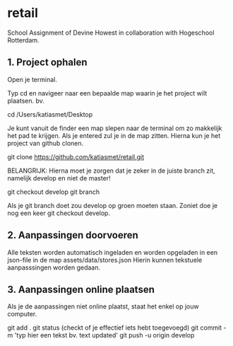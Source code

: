 # retail
School Assignment of Devine Howest in collaboration with Hogeschool Rotterdam.

## 1. Project ophalen
Open je terminal.

Typ cd en navigeer naar een bepaalde map waarin je het project wilt plaatsen. bv.

  cd /Users/katiasmet/Desktop

Je kunt vanuit de finder een map slepen naar de terminal om zo makkelijk het pad te krijgen.
Als je entered zul je in de map zitten. Hierna kun je het project van github clonen.

  git clone https://github.com/katiasmet/retail.git

BELANGRIJK:
Hierna moet je zorgen dat je zeker in de juiste branch zit, namelijk develop en niet de master!

  git checkout develop
  git branch

Als je git branch doet zou develop op groen moeten staan. Zoniet doe je nog een keer git checkout develop.

## 2. Aanpassingen doorvoeren
Alle teksten worden automatisch ingeladen en worden opgeladen in een json-file in de map assets/data/stores.json
Hierin kunnen tekstuele aanpasssingen worden gedaan.

## 3. Aanpassingen online plaatsen
Als je de aanpassingen niet online plaatst, staat het enkel op jouw computer.

  git add .
  git status  (checkt of je effectief iets hebt toegevoegd)
  git commit -m 'typ hier een tekst bv. text updated'
  git push -u origin develop
